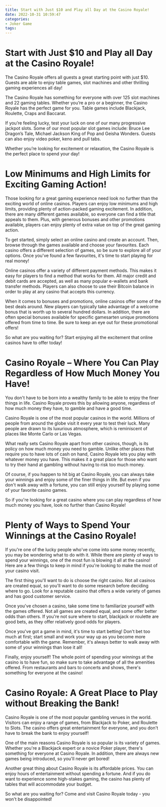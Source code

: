 ```yaml
---
title: Start with Just $10 and Play all Day at the Casino Royale!
date: 2022-10-31 10:59:47
categories:
- Joker Game
tags:
---
```



#  Start with Just $10 and Play all Day at the Casino Royale!

The Casino Royale offers all guests a great starting point with just $10. Guests are able to enjoy table games, slot machines and other thrilling gaming experiences all day! 

The Casino Royale has something for everyone with over 125 slot machines and 22 gaming tables. Whether you’re a pro or a beginner, the Casino Royale has the perfect game for you. Table games include Blackjack, Roulette, Craps and Baccarat. 

If you’re feeling lucky, test your luck on one of our many progressive jackpot slots. Some of our most popular slot games include: Bruce Lee Dragon’s Tale, Michael Jackson King of Pop and Geisha Wonders. Guests can also enjoy video poker, keno and pull tabs. 

Whether you’re looking for excitement or relaxation, the Casino Royale is the perfect place to spend your day!

#  Low Minimums and High Limits for Exciting Gaming Action!

Those looking for a great gaming experience need look no further than the exciting world of online casinos. Players can enjoy low minimums and high limits, providing plenty of action-packed gaming excitement. In addition, there are many different games available, so everyone can find a title that appeals to them. Plus, with generous bonuses and other promotions available, players can enjoy plenty of extra value on top of the great gaming action.

To get started, simply select an online casino and create an account. Then, browse through the games available and choose your favourites. Each casino offers a different selection of games, so be sure to explore all of your options. Once you've found a few favourites, it's time to start playing for real money!

Online casinos offer a variety of different payment methods. This makes it easy for players to find a method that works for them. All major credit and debit cards are accepted, as well as many popular e-wallets and bank transfer methods. Players can also choose to use their Bitcoin balance in order to play at any casino that accepts this currency.

When it comes to bonuses and promotions, online casinos offer some of the best deals around. New players can typically take advantage of a welcome bonus that is worth up to several hundred dollars. In addition, there are often special bonuses available for specific gamesarten unique promotions offered from time to time. Be sure to keep an eye out for these promotional offers!

So what are you waiting for? Start enjoying all the excitement that online casinos have to offer today!

#  Casino Royale – Where You Can Play Regardless of How Much Money You Have!

You don't have to be born into a wealthy family to be able to enjoy the finer things in life. Casino Royale proves this by allowing anyone, regardless of how much money they have, to gamble and have a good time.

Casino Royale is one of the most popular casinos in the world. Millions of people from around the globe visit it every year to test their luck. Many people are drawn to its luxurious atmosphere, which is reminiscent of places like Monte Carlo or Las Vegas.

What really sets Casino Royale apart from other casinos, though, is its policy on how much money you need to gamble. Unlike other places that require you to have lots of cash on hand, Casino Royale lets you play with whatever money you have. This makes it a great place for those who want to try their hand at gambling without having to risk too much money.

Of course, if you happen to hit big at Casino Royale, you can always take your winnings and enjoy some of the finer things in life. But even if you don't walk away with a fortune, you can still enjoy yourself by playing some of your favorite casino games.

So if you're looking for a great casino where you can play regardless of how much money you have, look no further than Casino Royale!

#  Plenty of Ways to Spend Your Winnings at the Casino Royale!

If you're one of the lucky people who've come into some money recently, you may be wondering what to do with it. While there are plenty of ways to spend your winnings, one of the most fun is blowing it all at the casino! Here are a few things to keep in mind if you're looking to make the most of your casino visit.

The first thing you'll want to do is choose the right casino. Not all casinos are created equal, so you'll want to do some research before deciding where to go. Look for a reputable casino that offers a wide variety of games and has good customer service.

Once you've chosen a casino, take some time to familiarize yourself with the games offered. Not all games are created equal, and some offer better odds than others. If you're not sure where to start, blackjack or roulette are good bets, as they offer relatively good odds for players.

Once you've got a game in mind, it's time to start betting! Don't bet too much at first; start small and work your way up as you become more comfortable with the game. Remember, it's always better to walk away with some of your winnings than lose it all!

Finally, enjoy yourself! The whole point of spending your winnings at the casino is to have fun, so make sure to take advantage of all the amenities offered. From restaurants and bars to concerts and shows, there's something for everyone at the casino!

#  Casino Royale: A Great Place to Play without Breaking the Bank!

Casino Royale is one of the most popular gambling venues in the world. Visitors can enjoy a range of games, from Blackjack to Poker, and Roulette to Slots. The casino offers great entertainment for everyone, and you don't have to break the bank to enjoy yourself!

One of the main reasons Casino Royale is so popular is its variety of games. Whether you're a Blackjack expert or a novice Poker player, there's something for everyone at Casino Royale. In addition, there are always new games being introduced, so you'll never get bored!

Another great thing about Casino Royale is its affordable prices. You can enjoy hours of entertainment without spending a fortune. And if you do want to experience some high-stakes gaming, the casino has plenty of tables that will accommodate your budget.

So what are you waiting for? Come and visit Casino Royale today - you won't be disappointed!